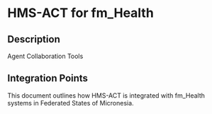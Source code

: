 # HMS-ACT for fm_Health

## Description

Agent Collaboration Tools

## Integration Points

This document outlines how HMS-ACT is integrated with fm_Health systems in Federated States of Micronesia.
